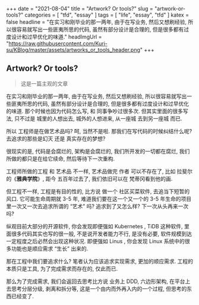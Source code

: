 +++
date = "2021-08-04"
title = "Artwork? Or tools?"
slug = "artwork-or-tools?"
categories = [ "tfd",  "essay" ]
tags = [ "life", "essay", "tfd" ]
katex = false
headline = "在实习和刚毕业的那一两年, 由于在写业务, 然后又想刷经验, 所以很容易就写出一些匪夷所思的代码, 虽然有部分设计是合理的, 但是很多都有过度设计和过早优化的味道."
headImgUrl = "https://raw.githubusercontent.com/Kuri-su/KBlog/master/assets/artworks_or_tools_header.png"
+++

## Artwork? Or tools?

> 这是一篇主观的文章

在实习和刚毕业的那一两年, 由于在写业务, 然后又想刷经验, 所以很容易就写出一些匪夷所思的代码, 虽然有部分设计是合理的, 但是很多都有过度设计和过早优化的味道.  那个时候也因为代码怎么写, 和 同事争吵过很多次. 但其实里面的很多写法, 只不过是 城里的人想出去, 城外的人想进来, 从一座城 去到另一座城 而已. 

所以 工程师是在做艺术品吗? 呵, 当然不是啦. 那我们在写代码的时候纠结什么呢? 去追求的那些是幻灭 还是 真实存在的梦想? 

很现实的是, 代码是会腐烂的, 架构是会腐烂的, 我们所开发的一切都在腐烂, 我们所做的都只是在给它续命, 然后等待下一次重构.

工程师所做的工程 和 艺术品 不一样, 艺术品做完 作者 可以不存在了, 比如 拉斐尔 的《**雅典学院**》, 距今 五百年过去了, 我们依旧可以在 梵蒂冈看到他的画.

但工程不一样, 工程是有目的性的, 比方说 做一个 社区买菜软件, 去追当下短暂的风口. 它可能生命周期就 3-5 年, 难道我们要在这一个又一个的 3-5 年生命的项目里一次又一次去追求所谓的 “艺术” 吗? 追求到了又怎么样? 下一次从头再来一次吗?

纵观目前大部分的开源软件, 你会发现即便强如 Kubernetes , TiDB 这种软件, 里面很多代码其实也写的很一般, 不是说开发者能力不行, 是没有必要, 软件规模到达一定程度之后必然会出现这种状况. 即便强如 Linus , 你会发现 Linux 系统中的很多功能也是顺应需求 “生长” 出来的. 

那在工程中我们要追求什么? 笔者认为应该追求实现需求, 更加的顺应需求. 工程的本质只是工具, 为了完成需求而存在的, 仅此而已.

那么为了完成需求, 我们会返回去思考比方说 业务上 DDD, 六边形架构, 在平台上去思考分层分级, 剥离和拆分等, 这是一个由内而外再入内的一个过程, 但思考的东西已经变了.
